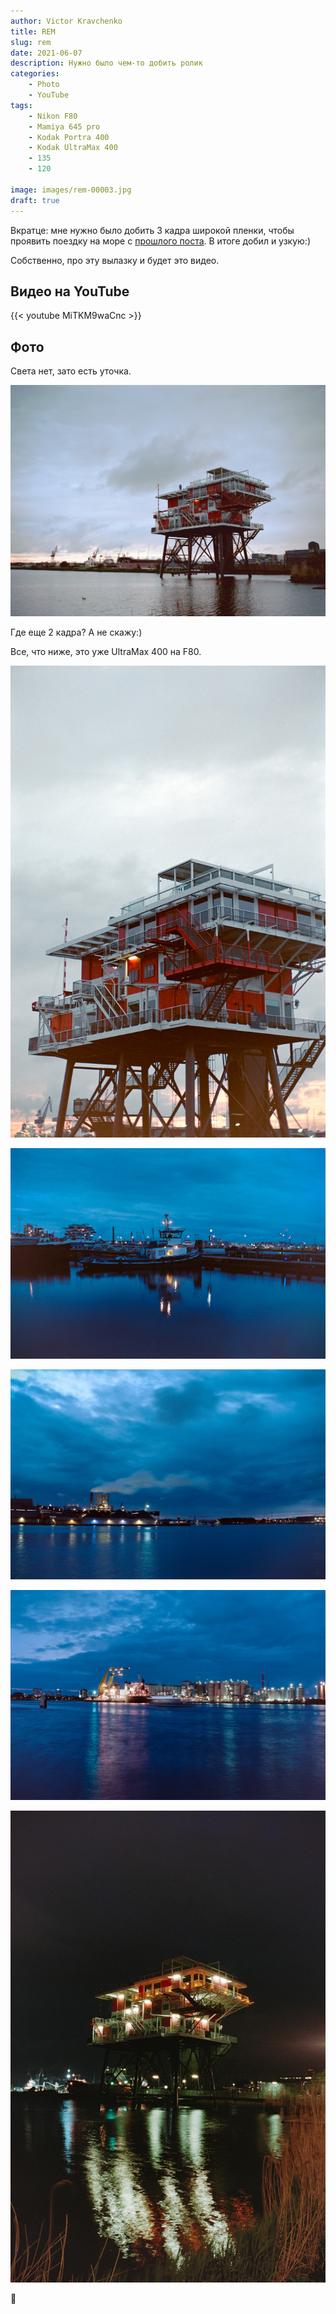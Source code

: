 ```yaml
---
author: Victor Kravchenko
title: REM
slug: rem
date: 2021-06-07
description: Нужно было чем-то добить ролик
categories:
    - Photo
    - YouTube
tags:
    - Nikon F80
    - Mamiya 645 pro
    - Kodak Portra 400
    - Kodak UltraMax 400
    - 135
    - 120

image: images/rem-00003.jpg
draft: true
---
```


Вкратце: мне нужно было добить 3 кадра широкой пленки, чтобы проявить поездку на море с [прошлого поста](https://www.snek.sh/p/zomer-zokat/). В итоге добил и узкую:)

Собственно, про эту вылазку и будет это видео.

## Видео на YouTube
{{< youtube MiTKM9waCnc >}}

## Фото

Света нет, зато есть уточка.

![](images/rem-00002.jpg)

Где еще 2 кадра? А не скажу:)

Все, что ниже, это уже UltraMax 400 на F80.

![](images/rem-00001.jpg)

![](images/rem-00004.jpg)

![](images/rem-00005.jpg)

![](images/rem-00006.jpg)

![Сам не ожидал, что получится:) @ 28mm](images/rem-00007.jpg)

🐍 